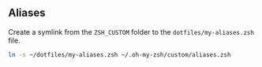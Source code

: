 
## Aliases
Create a symlink from the `ZSH_CUSTOM` folder to the `dotfiles/my-aliases.zsh` file.

```sh
ln -s ~/dotfiles/my-aliases.zsh ~/.oh-my-zsh/custom/aliases.zsh
```
